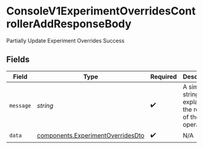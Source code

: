 # ConsoleV1ExperimentOverridesControllerAddResponseBody

Partially Update Experiment Overrides Success


## Fields

| Field                                                                                  | Type                                                                                   | Required                                                                               | Description                                                                            |
| -------------------------------------------------------------------------------------- | -------------------------------------------------------------------------------------- | -------------------------------------------------------------------------------------- | -------------------------------------------------------------------------------------- |
| `message`                                                                              | *string*                                                                               | :heavy_check_mark:                                                                     | A simple string explaining the result of the operation.                                |
| `data`                                                                                 | [components.ExperimentOverridesDto](../../models/components/experimentoverridesdto.md) | :heavy_check_mark:                                                                     | N/A                                                                                    |